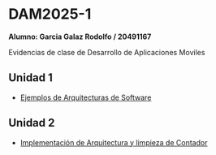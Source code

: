 # DAM2025-1
**Alumno: Garcia Galaz Rodolfo / 20491167**

Evidencias de clase de Desarrollo de Aplicaciones Moviles


## Unidad 1
- [Ejemplos de Arquitecturas de Software](https://github.com/dogAteTaco/DAM2025-1/blob/main/u1/arquitecturas/arquitecturas-20491167.pdf)

## Unidad 2
- [Implementación de Arquitectura y limpieza de Contador](https://github.com/dogAteTaco/DAM2025-1/tree/main/u2/first_app)
